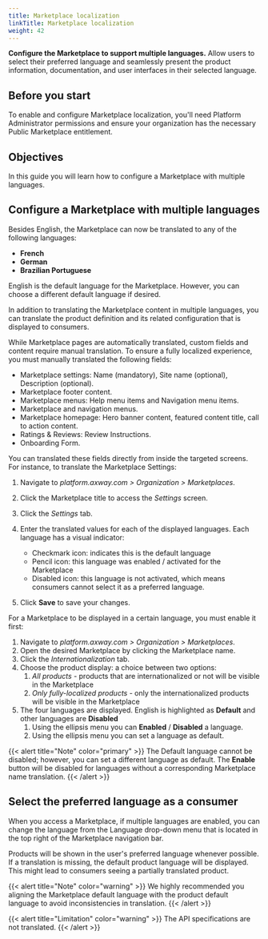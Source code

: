```yaml
---
title: Marketplace localization
linkTitle: Marketplace localization
weight: 42
---
```


**Configure the Marketplace to support multiple languages.** Allow users to select their preferred language and seamlessly present the product information, documentation, and user interfaces in their selected language.

## Before you start

To enable and configure Marketplace localization, you'll need Platform Administrator permissions and ensure your organization has the necessary Public Marketplace entitlement.

## Objectives

In this guide you will learn how to configure a Marketplace with multiple languages.

## Configure a Marketplace with multiple languages

Besides English, the Marketplace can now be translated to any of the following languages:

* **French**
* **German**
* **Brazilian Portuguese**

English is the default language for the Marketplace. However, you can choose a different default language if desired.

In addition to translating the Marketplace content in multiple languages, you can translate the product definition and its related configuration that is displayed to consumers.

While Marketplace pages are automatically translated, custom fields and content require manual translation. To ensure a fully localized experience, you must manually translated the following fields:

* Marketplace settings: Name (mandatory), Site name (optional), Description (optional).
* Marketplace footer content.
* Marketplace menus: Help menu items and Navigation menu items.
* Marketplace and navigation menus.
* Marketplace homepage: Hero banner content, featured content title, call to action content.
* Ratings & Reviews: Review Instructions.
* Onboarding Form.

You can translated these fields directly from inside the targeted screens. For instance, to translate the Marketplace Settings:

1. Navigate to *platform.axway.com > Organization > Marketplaces*.
2. Click the Marketplace title to access the *Settings* screen.
3. Click the *Settings* tab.
4. Enter the translated values for each of the displayed languages. Each language has a visual indicator:

   * Checkmark icon: indicates this is the default language
   * Pencil icon: this language was enabled / activated for the Marketplace
   * Disabled icon: this language is not activated, which means consumers cannot select it as a preferred language.

5. Click **Save** to save your changes.

For a Marketplace to be displayed in a certain language, you must enable it first:

1. Navigate to *platform.axway.com > Organization > Marketplaces*.
2. Open the desired Marketplace by clicking the Marketplace name.
3. Click the *Internationalization* tab.
4. Choose the product display: a choice between two options:
   1. *All products* - products that are internationalized or not will be visible in the Marketplace
   2. *Only fully-localized products* - only the internationalized products will be visible in the Marketplace
5. The four languages are displayed. English is highlighted as **Default** and other languages are **Disabled**
   1. Using the ellipsis menu you can **Enabled** / **Disabled** a language.
   2. Using the ellipsis menu you can set a language as default.

{{< alert title="Note" color="primary" >}}
The Default language cannot be disabled; however, you can set a different language as default.
The **Enable** button will be disabled for languages without a corresponding Marketplace name translation.
{{< /alert >}}

## Select the preferred language as a consumer

When you access a Marketplace, if multiple languages are enabled, you can change the language from the Language drop-down menu that is located in the top right of the Marketplace navigation bar.

Products will be shown in the user's preferred language whenever possible. If a translation is missing, the default product language will be displayed. This might lead to consumers seeing a partially translated product.

{{< alert title="Note" color="warning" >}}
We highly recommended you aligning the Marketplace default language with the product default language to avoid inconsistencies in translation.
{{< /alert >}}

{{< alert title="Limitation" color="warning" >}}
The API specifications are not translated.
{{< /alert >}}
